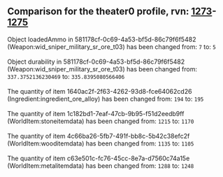 ## Comparison for the theater0 profile, rvn: [1273](https://github.com/PRO100KatYT/FortniteProfileRevisions/tree/main/profiles/theater0/1273%20theater0.json)-[1275](https://github.com/PRO100KatYT/FortniteProfileRevisions/tree/main/profiles/theater0/1275%20theater0.json)

Object loadedAmmo in 581178cf-0c69-4a53-bf5d-86c79f6f5482 (Weapon:wid_sniper_military_sr_ore_t03) has been changed from: `7` to: `5`
<br><br>
Object durability in 581178cf-0c69-4a53-bf5d-86c79f6f5482 (Weapon:wid_sniper_military_sr_ore_t03) has been changed from: `337.3752136230469` to: `335.8395080566406`
<br><br>
The quantity of item 1640ac2f-2f63-4262-93d8-fce64062cd26 (Ingredient:ingredient_ore_alloy) has been changed from: `194` to: `195`
<br><br>
The quantity of item 1c182bd1-7eaf-47cb-9b95-f51d2eedb9ff (WorldItem:stoneitemdata) has been changed from: `1215` to: `1170`
<br><br>
The quantity of item 4c66ba26-5fb7-491f-bb8c-5b42c38efc2f (WorldItem:wooditemdata) has been changed from: `1135` to: `1105`
<br><br>
The quantity of item c63e501c-fc76-45cc-8e7a-d7560c74a15e (WorldItem:metalitemdata) has been changed from: `1288` to: `1248`
<br><br>
